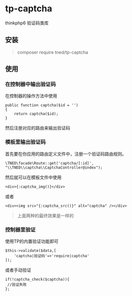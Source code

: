 # tp-captcha

thinkphp6 验证码类库

## 安装
> composer require tned/tp-captcha



## 使用

### 在控制器中输出验证码

在控制器的操作方法中使用

~~~
public function captcha($id = '')
{
	return captcha($id);
}
~~~
然后注册对应的路由来输出验证码


### 模板里输出验证码

首先要在你应用的路由定义文件中，注册一个验证码路由规则。

~~~
\TNED\facade\Route::get('captcha/[:id]', "\\TNED\\captcha\\CaptchaController@index");
~~~

然后就可以在模板文件中使用
~~~
<div>{:captcha_img()}</div>
~~~
或者
~~~
<div><img src="{:captcha_src()}" alt="captcha" /></div>
~~~
> 上面两种的最终效果是一样的


### 控制器里验证

使用TP的内置验证功能即可
~~~
$this->validate($data,[
    'captcha|验证码'=>'require|captcha'
]);
~~~
或者手动验证
~~~
if(!captcha_check($captcha)){
 //验证失败
};
~~~
